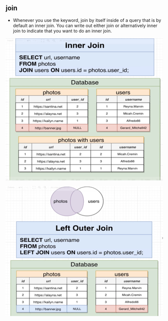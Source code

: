 ## join

- Whenever you use the keyword, join by itself inside of a query that is by default an inner join. You can write out either join or alternatively inner join to indicate that you want to do an inner join.

![inner_join](./pictures/inner_join.png)

![outer join](./pictures/left_outer_join.png)
